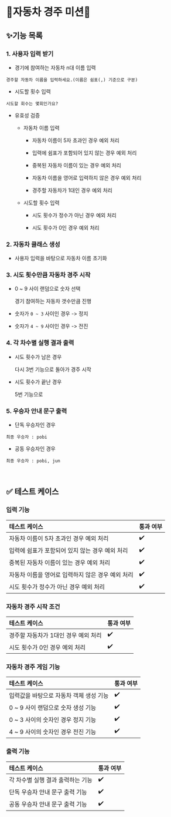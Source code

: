 <h1>🚗자동차 경주 미션🚕</h1>

<h2>✨기능 목록</h2>

<h3>1. 사용자 입력 받기</h3>

- 경기에 참여하는 자동차 n대 이름 입력

```
경주할 자동차 이름을 입력하세요.(이름은 쉼표(,) 기준으로 구분)
```

- 시도할 횟수 입력

```
시도할 회수는 몇회인가요?
```

- 유효성 검증

  - 자동차 이름 입력

    - 자동차 이름이 5자 초과인 경우 예외 처리

    - 입력에 쉼표가 포함되어 있지 않는 경우 예외 처리

    - 중복된 자동차 이름이 있는 경우 예외 처리

    - 자동차 이름을 영어로 입력하지 않은 경우 예외 처리

    - 경주할 자동차가 1대인 경우 예외 처리

  - 시도할 횟수 입력

    - 시도 횟수가 정수가 아닌 경우 예외 처리

    - 시도 횟수가 0인 경우 예외 처리

<h3>2. 자동차 클래스 생성</h3>

- 사용자 입력을 바탕으로 자동차 이름 초기화

<h3>3. 시도 횟수만큼 자동차 경주 시작</h3>

- 0 ~ 9 사이 랜덤으로 숫자 선택

  경기 참여하는 자동차 갯수만큼 진행

- 숫자가 `0 ~ 3` 사이인 경우 -> 정지

- 숫자가 `4 ~ 9` 사이인 경우 -> 전진

<h3>4. 각 차수별 실행 결과 출력</h3>

- 시도 횟수가 남은 경우

  다시 3번 기능으로 돌아가 경주 시작

- 시도 횟수가 끝난 경우

  5번 기능으로

<h3>5. 우승자 안내 문구 출력</h3>

- 단독 우승자인 경우

```
최종 우승자 : pobi
```

- 공동 우승자인 경우

```
최종 우승자 : pobi, jun
```

<br>

<h2>✅ 테스트 케이스</h2>

<h3>입력 기능</h3>

| 테스트 케이스                      | 통과 여부 |
|:-----------------------------|:------|
| 자동차 이름이 5자 초과인 경우 예외 처리      | ✔️    |
| 입력에 쉼표가 포함되어 있지 않는 경우 예외 처리    | ✔️    |
| 중복된 자동차 이름이 있는 경우 예외 처리      | ✔️    |
| 자동차 이름을 영어로 입력하지 않은 경우 예외 처리 |✔️|
| 시도 횟수가 정수가 아닌 경우 예외 처리       |✔️|


<h3>자동차 경주 시작 조건</h3>

| 테스트 케이스                        | 통과 여부 |
|:-------------------------------|:------|
|경주할 자동차가 1대인 경우 예외 처리|✔️|
|시도 횟수가 0인 경우 예외 처리|✔️|

<h3>자동차 경주 게임 기능</h3>

| 테스트 케이스                | 통과 여부 |
|:-----------------------|:-|
| 입력값을 바탕으로 자동차 객체 생성 기능 | ✔️ |
| 0 ~ 9 사이 랜덤으로 숫자 생성 기능 | ✔️ |
| 0 ~ 3 사이의 숫자인 경우 정지 기능 | ✔️ |
| 4 ~ 9 사이의 숫자인 경우 전진 기능 | ✔️ |

<h3>출력 기능</h3>

| 테스트 케이스                | 통과 여부 |
|:-----------------------|:-|
| 각 차수별 실행 결과 출력하는 기능    | ✔️ |
| 단독 우승자 안내 문구 출력 기능     | ✔️ |
| 공동 우승자 안내 문구 출력 기능     | ✔️ |